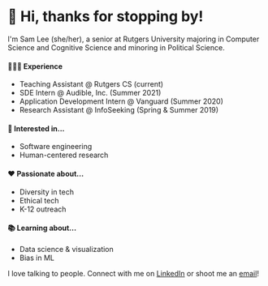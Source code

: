 # 👋 Hi, thanks for stopping by!

I'm Sam Lee (she/her), a senior at Rutgers University majoring in Computer Science and Cognitive Science and minoring in Political Science.

#### 🧑🏻‍💻  Experience
- Teaching Assistant @ Rutgers CS (current)
- SDE Intern @ Audible, Inc. (Summer 2021)
- Application Development Intern @ Vanguard (Summer 2020)
- Research Assistant @ InfoSeeking (Spring & Summer 2019)

#### 🤔  Interested in... 
- Software engineering
- Human-centered research

#### ❤️  Passionate about... 
- Diversity in tech
- Ethical tech
- K-12 outreach

#### 📚  Learning about... 
- Data science & visualization
- Bias in ML

I love talking to people. Connect with me on <a href="https://www.linkedin.com/in/samanthallee/">LinkedIn</a> or shoot me an <a href="mailto:samantha.lin.lee@gmail.com?subject=Hello!">email</a>! 
